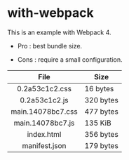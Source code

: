 # with-webpack

This is an example with Webpack 4.

- Pro : best bundle size. 
 
- Cons : require a small configuration. 

|        File       |    Size   |
|:-----------------:|-----------|
|   0.2a53c1c2.css  | 16  bytes |
|   0.2a53c1c2.js   | 320 bytes |
| main.14078bc7.css | 477 bytes |
|  main.14078bc7.js | 135 KiB   |
|     index.html    | 356 bytes |
|   manifest.json   | 179 bytes |